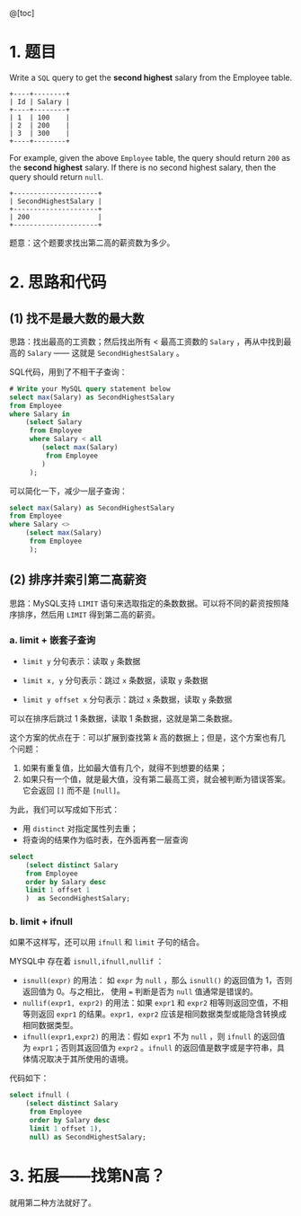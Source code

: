 @[toc]
# 1. 题目
Write a `SQL` query to get the **second highest** salary from the Employee table.
	
	+----+--------+
	| Id | Salary |
	+----+--------+
	| 1  | 100    |
	| 2  | 200    |
	| 3  | 300    |
	+----+--------+

For example, given the above `Employee` table, the query should return `200` as the **second highest** salary. If there is no second highest salary, then the query should return `null`.

	+---------------------+
	| SecondHighestSalary |
	+---------------------+
	| 200                 |
	+---------------------+


题意：这个题要求找出第二高的薪资数为多少。

# 2. 思路和代码
## (1) 找不是最大数的最大数
思路：找出最高的工资数；然后找出所有 $<$ 最高工资数的 `Salary` ，再从中找到最高的 `Salary` —— 这就是 `SecondHighestSalary` 。 

SQL代码，用到了不相干子查询：
```sql
# Write your MySQL query statement below
select max(Salary) as SecondHighestSalary 
from Employee 
where Salary in 
    (select Salary 
     from Employee
     where Salary < all
        (select max(Salary)
         from Employee 
        )
     );
```
可以简化一下，减少一层子查询：
```sql
select max(Salary) as SecondHighestSalary
from Employee
where Salary <> 
    (select max(Salary) 
     from Employee
     );
```
## (2) 排序并索引第二高薪资

思路：MySQL支持 `LIMIT` 语句来选取指定的条数数据。可以将不同的薪资按照降序排序，然后用 `LIMIT` 得到第二高的薪资。

### a. limit + 嵌套子查询
-    `limit y` 分句表示：读取 `y` 条数据

-    `limit x, y` 分句表示：跳过 `x` 条数据，读取 `y` 条数据

 -   `limit y offset x` 分句表示：跳过 `x` 条数据，读取 `y` 条数据

可以在排序后跳过 $1$ 条数据，读取 $1$ 条数据，这就是第二条数据。

这个方案的优点在于：可以扩展到查找第 $k$ 高的数据上；但是，这个方案也有几个问题：
1. 如果有重复值，比如最大值有几个，就得不到想要的结果；
2. 如果只有一个值，就是最大值，没有第二最高工资，就会被判断为错误答案。它会返回 `[]` 而不是 `[null]`。

为此，我们可以写成如下形式：
- 用 `distinct` 对指定属性列去重；
- 将查询的结果作为临时表，在外面再套一层查询

```sql
select
    (select distinct Salary
    from Employee
    order by Salary desc
    limit 1 offset 1
    )  as SecondHighestSalary;
```
### b. limit + ifnull
如果不这样写，还可以用 `ifnull` 和 `limit` 子句的结合。

MYSQL中 存在着 `isnull,ifnull,nullif` ：
- `isnull(expr)` 的用法： 如 `expr` 为 `null` ，那么 `isnull()` 的返回值为 $1$，否则返回值为 $0$。与之相比， 使用 `=` 判断是否为 `null` 值通常是错误的。
- `nullif(expr1, expr2)` 的用法：如果 `expr1` 和 `expr2` 相等则返回空值，不相等则返回 `expr1` 的结果。`expr1, expr2` 应该是相同数据类型或能隐含转换成相同数据类型。
- `ifnull(expr1,expr2)` 的用法：假如 `expr1` 不为 `null` ，则 `ifnull` 的返回值为 `expr1`；否则其返回值为 `expr2` 。`ifnull` 的返回值是数字或是字符串，具体情况取决于其所使用的语境。

代码如下：
```sql
select ifnull (
    (select distinct Salary
     from Employee
     order by Salary desc
     limit 1 offset 1), 
     null) as SecondHighestSalary;
```
# 3. 拓展——找第N高？
就用第二种方法就好了。
